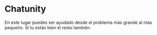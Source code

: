 # Chatunity
En este lugar puedes ser ayudado desde el problema más grande al más pequeño. Si tu estás bien el resto también.

